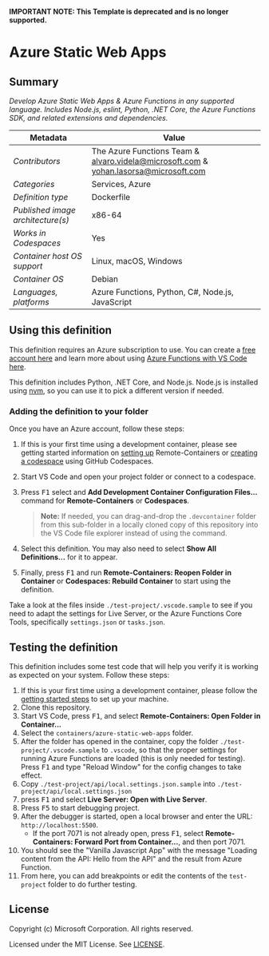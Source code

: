 **IMPORTANT NOTE: This Template is deprecated and is no longer supported.**

# Azure Static Web Apps

## Summary

_Develop Azure Static Web Apps & Azure Functions in any supported language.
Includes Node.js, eslint, Python, .NET Core, the Azure Functions SDK, and
related extensions and dependencies._

| Metadata                          | Value                                                                                |
| --------------------------------- | ------------------------------------------------------------------------------------ |
| _Contributors_                    | The Azure Functions Team & alvaro.videla@microsoft.com & yohan.lasorsa@microsoft.com |
| _Categories_                      | Services, Azure                                                                      |
| _Definition type_                 | Dockerfile                                                                           |
| _Published image architecture(s)_ | x86-64                                                                               |
| _Works in Codespaces_             | Yes                                                                                  |
| _Container host OS support_       | Linux, macOS, Windows                                                                |
| _Container OS_                    | Debian                                                                               |
| _Languages, platforms_            | Azure Functions, Python, C#, Node.js, JavaScript                                     |

## Using this definition

This definition requires an Azure subscription to use. You can create a
[free account here](https://azure.microsoft.com/en-us/free/serverless/) and
learn more about using
[Azure Functions with VS Code here](https://docs.microsoft.com/en-us/azure/azure-functions/functions-create-first-function-vs-code).

This definition includes Python, .NET Core, and Node.js. Node.js is installed
using [nvm](https://github.com/nvm-sh/nvm), so you can use it to pick a
different version if needed.

### Adding the definition to your folder

Once you have an Azure account, follow these steps:

1. If this is your first time using a development container, please see getting
   started information on
   [setting up](https://aka.ms/vscode-remote/containers/getting-started)
   Remote-Containers or
   [creating a codespace](https://aka.ms/ghcs-open-codespace) using GitHub
   Codespaces.

2. Start VS Code and open your project folder or connect to a codespace.

3. Press <kbd>F1</kbd> select and **Add Development Container Configuration
   Files...** command for **Remote-Containers** or **Codespaces**.

    > **Note:** If needed, you can drag-and-drop the `.devcontainer` folder from
    > this sub-folder in a locally cloned copy of this repository into the VS
    > Code file explorer instead of using the command.

4. Select this definition. You may also need to select **Show All
   Definitions...** for it to appear.

5. Finally, press <kbd>F1</kbd> and run **Remote-Containers: Reopen Folder in
   Container** or **Codespaces: Rebuild Container** to start using the
   definition.

Take a look at the files inside `./test-project/.vscode.sample` to see if you
need to adapt the settings for Live Server, or the Azure Functions Core Tools,
specifically `settings.json` or `tasks.json`.

## Testing the definition

This definition includes some test code that will help you verify it is working
as expected on your system. Follow these steps:

1. If this is your first time using a development container, please follow the
   [getting started steps](https://aka.ms/vscode-remote/containers/getting-started)
   to set up your machine.
2. Clone this repository.
3. Start VS Code, press <kbd>F1</kbd>, and select **Remote-Containers: Open
   Folder in Container...**
4. Select the `containers/azure-static-web-apps` folder.
5. After the folder has opened in the container, copy the folder
   `./test-project/.vscode.sample` to `.vscode`, so that the proper settings for
   running Azure Functions are loaded (this is only needed for testing). Press
   <kbd>F1</kbd> and type "Reload Window" for the config changes to take effect.
6. Copy `./test-project/api/local.settings.json.sample` into
   `./test-project/api/local.settings.json`
7. press <kbd>F1</kbd> and select **Live Server: Open with Live Server**.
8. Press <kbd>F5</kbd> to start debugging project.
9. After the debugger is started, open a local browser and enter the URL:
   `http://localhost:5500`.
    - If the port 7071 is not already open, press <kbd>F1</kbd>, select
      **Remote-Containers: Forward Port from Container...**, and then port 7071.
10. You should see the "Vanilla Javascript App" with the message "Loading
    content from the API: Hello from the API" and the result from Azure
    Function.
11. From here, you can add breakpoints or edit the contents of the
    `test-project` folder to do further testing.

## License

Copyright (c) Microsoft Corporation. All rights reserved.

Licensed under the MIT License. See
[LICENSE](https://github.com/microsoft/vscode-dev-containers/blob/main/LICENSE).
